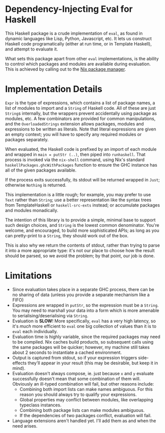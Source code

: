 # Dependency-Injecting Eval for Haskell

This Haskell package is a crude implementation of `eval`, as found in dynamic
languages like Lisp, Python, Javascript, etc. It lets us construct Haskell
code programatically (either at run time, or in Template Haskell), and attempt
to evaluate it.

What sets this package apart from other `eval` implementations, is the ability
to control which packages and modules are available during evaluation. This is
achieved by calling out to the [Nix package manager](http://nix.nixos.org).

# Implementation Details

`Expr` is the type of expressions, which contains a list of package names, a
list of modules to import and a `String` of Haskell code. All of these are just
`String`s internally, but the wrappers prevent accidentally using package as
modules, etc. A few combinators are provided for common manipulations, and the
`OverloadedStrings` extension allows packages, modules and expressions to be
written as literals. Note that literal expressions are given an empty context;
you will have to specify any required modules or packages separately.

When evaluated, the Haskell code is prefixed by an import of each module and
wrapped in `main = putStr (..)`, then piped into `runhaskell`. That process is
invoked via the `nix-shell` command, using Nix's standard
`haskellPackages.ghcWithPackages` function to ensure the GHC instance has all of
the given packages available.

If the process exits successfully, its stdout will be returned wrapped in
`Just`; otherwise `Nothing` is returned.

This implementation is a little rough; for example, you may prefer to use `Text`
rather than `String`; use a better representation like the syntax trees from
TemplateHaskell or `haskell-src-exts` instead; or accumulate packages and
modules monadically.

The intention of this library is to provide a simple, minimal base to support
such design choices, and `String` is the lowest common denominator. You're
welcome, and encouraged, to build more sophisticated APIs; as long as you can
pretty-print to a `String`, they should work out of the box.

This is also why we return the contents of stdout, rather than trying to parse
it into a more appropriate type: it's not our place to choose how the result
should be parsed, so we avoid the problem; by that point, our job is done.

# Limitations

 - Since evaluation takes place in a separate GHC process, there can be no
   sharing of data (unless you provide a separate mechanism like a FIFO)
 - Expressions are wrapped in `putStr`, so the expression must be a `String`.
   You may need to marshall your data into a form which is more amenable to
   serialising/deserialising via `String`.
 - Evaluation is **SLOW**! More specifically, `eval` has a very high latency, so
   it's *much* more efficient to `eval` one big collection of values than it is
   to `eval` each individually.
 - Evaluation time is highly variable, since the required packages may need to
   be compiled. Nix caches build products, so subsequent calls using the same
   packages will be quicker; however, my machine still takes about 2 seconds to
   instantiate a cached environment.
 - Output is captured from stdout, so if your expression triggers side-effects
   they'll appear in your result (this may be desirable, but keep it in mind).
 - Evaluation doesn't always compose, ie. just because `x` and `y` evaluate
   successfully doesn't mean that some combination of them will. Obviously an
   ill-typed combination will fail, but other reasons include:
    - Combining both import lists can make names ambiguous. For this reason you
      should always try to qualify your expressions.
    - Global properties may conflict between modules, like overlapping typeclass
      instances.
    - Combining both package lists can make modules ambiguous.
    - If the dependencies of two packages conflict, evaluation will fail.
 - Language extensions aren't handled yet. I'll add them as and when the need
   arises.
